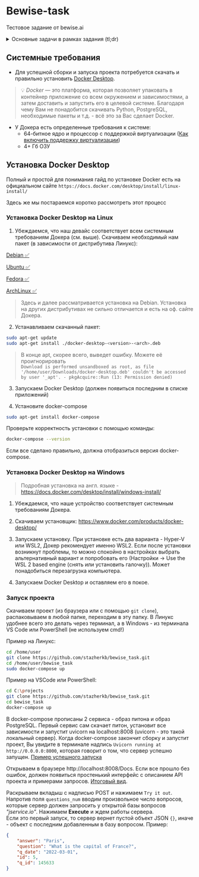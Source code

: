 # Bewise-task

Тестовое задание от bewise.ai


<details>
  <summary>Основные задачи в рамках задания (tl;dr)</summary>

1. С помощью Docker (предпочтительно - docker-compose) развернуть образ с любой опенсорсной СУБД (предпочтительно - PostgreSQL). Предоставить все необходимые скрипты и конфигурационные (docker/compose) файлы для развертывания СУБД, а также инструкции для подключения к ней. Необходимо обеспечить сохранность данных при рестарте контейнера (то есть - использовать volume-ы для хранения файлов СУБД на хост-машине).

2. Реализовать на Python3 простой веб сервис (с помощью FastAPI или Flask, например), выполняющий следующие функции:
В сервисе должно быть реализовано REST API, принимающее на вход POST запросы с содержимым вида {"questions_num": integer};  
После получения запроса сервис, в свою очередь, запрашивает с публичного API (англоязычные вопросы для викторин) https://jservice.io/api/random?count=1 указанное в полученном запросе количество вопросов.
Далее, полученные ответы должны сохраняться в базе данных из п. 1, причем сохранена должна быть как минимум следующая информация (название колонок и типы данный можете выбрать сами, также можете добавлять свои колонки): 1. ID вопроса, 2. Текст вопроса, 3. Текст ответа, 4. - Дата создания вопроса. В случае, если в БД имеется такой же вопрос, к публичному API с викторинами должны выполняться дополнительные запросы до тех пор, пока не будет получен уникальный вопрос для викторины.
Ответом на запрос из п.2.a должен быть предыдущей сохранённый вопрос для викторины. В случае его отсутствия - пустой объект.

3. В репозитории с заданием должны быть предоставлены инструкции по сборке докер-образа с сервисом из п. 2., его настройке и запуску. А также пример запроса к POST API сервиса.

4. Желательно при выполнении задания использовать docker-compose, SqlAalchemy, аннотацию типов.
</details>

## Системные требования

- Для успешной сборки и запуска проекта потребуется скачать и правильно установить [Docker Desktop](https://docs.docker.com/desktop/).
> 💡 *Docker* — это платформа, которая позволяет упаковать в контейнер приложение со всем окружением и зависимостями, а затем доставить и запустить его в целевой системе. Благодаря чему Вам не понадобится скачивать Python, PostgreSQL, необходимые пакеты и т.д. - всё это за Вас сделает Docker.
- У Докера есть определенные требования к системе:
  - 64-битное ядро и процессор с поддержкой виртуализации ([Как включить поддержку виртуализации](https://remontka.pro/enable-virtualization/))
  - 4+ Гб ОЗУ

## Установка Docker Desktop

Полный и простой для понимания гайд по установке Docker есть на официальном сайте `https://docs.docker.com/desktop/install/linux-install/`

Здесь же мы постараемся коротко рассмотреть этот процесс

### Установка Docker Desktop на Linux

1. Убеждаемся, что наш девайс соответствует всем системным требованиям Докера (см. выше). Скачиваем необходимый нам пакет (в зависимости от дистрибутива Линукс):

[Debian ✅](https://docs.docker.com/desktop/install/debian/)  

[Ubuntu ✅](https://docs.docker.com/desktop/install/ubuntu/)  

[Fedora ✅](https://docs.docker.com/desktop/install/fedora/)  

[ArchLinux ✅](https://docs.docker.com/desktop/install/archlinux/)  

> Здесь и далее рассматривается установка на Debian. Установка на других дистрибутивах не сильно отличается и есть на оф. сайте Докера.

2. Устанавливаем скачанный пакет:
```sh
sudo apt-get update
sudo apt-get install ./docker-desktop-<version>-<arch>.deb
```
> В конце apt, скорее всего, выведет ошибку. Можете её проигнорировать  
`Download is performed unsandboxed as root, as file '/home/user/Downloads/docker-desktop.deb' couldn't be accessed by user '_apt'. - pkgAcquire::Run (13: Permission denied)`

3. Запускаем Docker Desktop (должен появиться последним в списке приложений)

4. Установите docker-compose
```sh
sudo apt-get install docker-compose
```
Проверьте корректность установки с помощью команды:
```sh
docker-compose --version
```
Если все сделано правильно, должна отобразиться версия docker-compose.


### Установка Docker Desktop на Windows

> Подробная установка на англ. языке - https://docs.docker.com/desktop/install/windows-install/

1. Убеждаемся, что наше устройство соответствует системным требованиям Докера.

2. Скачиваем установщик: https://www.docker.com/products/docker-desktop/

3. Запускаем установку. При установке есть два варианта - Hyper-V или WSL2, Докер рекомендует именно WSL2. Если после установки возникнут проблемы, то можно спокойно в настройках выбрать альтернативный вариант и попробовать его (Настройки -> Use the WSL 2 based engine (снять или установить галочку)). Может понадобиться перезагрузка компьютера.

4. Запускаем Docker Desktop и оставляем его в покое.


### Запуск проекта

Скачиваем проект (из браузера или с помощью `git clone`), распаковываем в любой папке, переходим в эту папку. В Линукс удобнее всего это делать через терминал, а в Windows - из терминала VS Code или PowerShell (не используем cmd!)

Пример на Линукс:
```sh
cd /home/user
git clone https://github.com/stazherkb/bewise_task.git
cd /home/user/bewise_task
sudo docker-compose up
```

Пример на VSCode или PowerShell:
```sh
cd C:\projects
git clone https://github.com/stazherkb/bewise_task.git
cd bewise_task
docker-compose up
```
В docker-compose прописаны 2 сервиса - образ питона и образ PostgreSQL.
Первый сервис сам скачает питон, установит все зависимости и запустит uvicorn на localhost:8008 (uvicorn - это такой локальный сервер). Когда docker-compose закончит сборку и запустит проект, Вы увидите в терминале надпись `Uvicorn running at http://0.0.0.0:8000`, которая говорит о том, что сервер успешно запущен.
[Пример успешного запуска](https://github.com/stazherkb/bewise_task/files/02_dcompose_res.png)

Открываем в браузере http://localhost:8008/Docs. Если все прошло без ошибок, должен появиться простенький интерфейс с описанием API проекта и примерами запросов. [Итоговый вид](https://github.com/stazherkb/bewise_task/files/01_started_app.png).  

Раскрываем вкладыш с надписью POST и нажимаем `Try it out`. Напротив поля `questions_num` вводим произвольное число вопросов, которые сервер должен запросить у открытой базы вопросов *"jservice.io"*. Нажимаем **Execute** и ждем работы сервера.  
Если это первый запуск, то сервер вернет пустой объект JSON `{}`, иначе - объект с последним добавленным в базу вопросом. Пример:
```json
{
    "answer": "Paris",
    "question": "What is the capital of France?",
    "q_date": "2022-03-01",
    "id": 5,
    "q_id": 145633
}
```